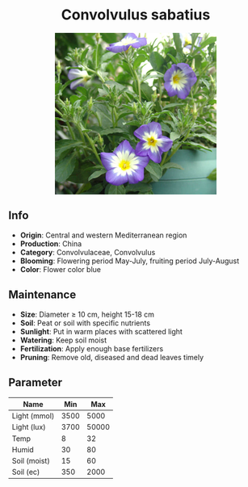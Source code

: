 <h1 align='center'>Convolvulus sabatius</h1>
<p align="center">
    <img 
        align='center'
        width='320'
        src="../images/convolvulus sabatius.png" 
        alt='Convolvulus sabatius' />
</p>

## Info

 - **Origin**: Central and western Mediterranean region
 - **Production**: China
 - **Category**: Convolvulaceae, Convolvulus
 - **Blooming**: Flowering period May-July, fruiting period July-August
 - **Color**: Flower color blue

## Maintenance

 - **Size**: Diameter ≥ 10 cm, height 15-18 cm
 - **Soil**: Peat or soil with specific nutrients
 - **Sunlight**: Put in warm places with scattered light
 - **Watering**: Keep soil moist
 - **Fertilization**: Apply enough base fertilizers
 - **Pruning**: Remove old, diseased and dead leaves timely

## Parameter

| Name         | Min  | Max   |
|--------------|------|-------|
| Light (mmol) | 3500 | 5000  |
| Light (lux)  | 3700 | 50000 |
| Temp         | 8    | 32    |
| Humid        | 30   | 80    |
| Soil (moist) | 15   | 60    |
| Soil (ec)    | 350  | 2000  |